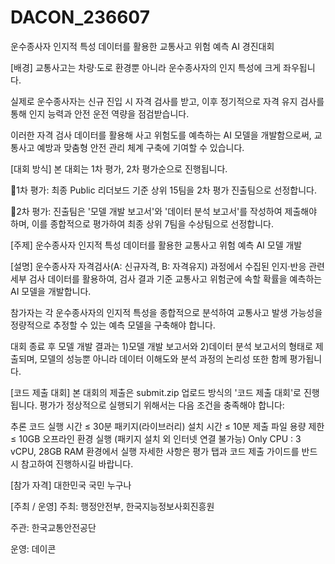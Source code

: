 # DACON_236607
운수종사자 인지적 특성 데이터를 활용한 교통사고 위험 예측 AI 경진대회

[배경]
교통사고는 차량·도로 환경뿐 아니라 운수종사자의 인지 특성에 크게 좌우됩니다. 

실제로 운수종사자는 신규 진입 시 자격 검사를 받고, 이후 정기적으로 자격 유지 검사를 통해 인지 능력과 안전 운전 역량을 점검받습니다.

이러한 자격 검사 데이터를 활용해 사고 위험도를 예측하는 AI 모델을 개발함으로써, 교통사고 예방과 맞춤형 안전 관리 체계 구축에 기여할 수 있습니다.



[대회 방식]
본 대회는 1차 평가, 2차 평가순으로 진행됩니다.

🔹1차 평가: 최종 Public 리더보드 기준 상위 15팀을 2차 평가 진출팀으로 선정합니다.

🔹2차 평가: 진출팀은 '모델 개발 보고서'와 '데이터 분석 보고서'를 작성하여 제출해야 하며, 이를 종합적으로 평가하여 최종 상위 7팀을 수상팀으로 선정합니다.



[주제]
운수종사자 인지적 특성 데이터를 활용한 교통사고 위험 예측 AI 모델 개발



[설명]
운수종사자 자격검사(A: 신규자격, B: 자격유지) 과정에서 수집된 인지·반응 관련 세부 검사 데이터를 활용하여, 검사 결과 기준 교통사고 위험군에 속할 확률을 예측하는 AI 모델을 개발합니다.

참가자는 각 운수종사자의 인지적 특성을 종합적으로 분석하여 교통사고 발생 가능성을 정량적으로 추정할 수 있는 예측 모델을 구축해야 합니다.

대회 종료 후 모델 개발 결과는 1)모델 개발 보고서와 2)데이터 분석 보고서의 형태로 제출되며, 모델의 성능뿐 아니라 데이터 이해도와 분석 과정의 논리성 또한 함께 평가됩니다.



[코드 제출 대회]
본 대회의 제출은 submit.zip 업로드 방식의 '코드 제출 대회'로 진행됩니다. 평가가 정상적으로 실행되기 위해서는 다음 조건을 충족해야 합니다:

추론 코드 실행 시간 ≤ 30분
패키지(라이브러리) 설치 시간 ≤ 10분
제출 파일 용량 제한 ≤ 10GB
오프라인 환경 실행 (패키지 설치 외 인터넷 연결 불가능)
Only CPU : 3 vCPU, 28GB RAM 환경에서 실행
자세한 사항은 평가 탭과 코드 제출 가이드를 반드시 참고하여 진행하시길 바랍니다.



[참가 자격]
대한민국 국민 누구나



[주최 / 운영]
주최: 행정안전부, 한국지능정보사회진흥원

주관: 한국교통안전공단

운영: 데이콘
